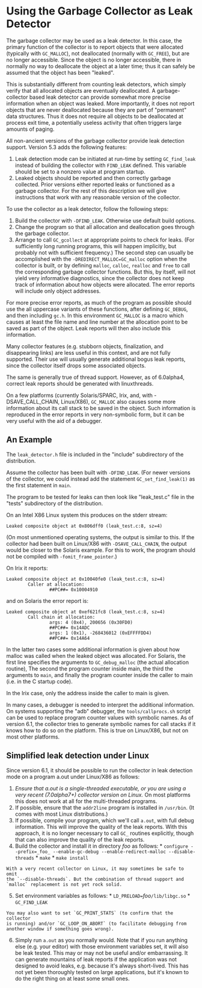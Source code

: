 # Using the Garbage Collector as Leak Detector

The garbage collector may be used as a leak detector. In this case, the
primary function of the collector is to report objects that were allocated
(typically with `GC_MALLOC`), not deallocated (normally with `GC_FREE`), but
are no longer accessible. Since the object is no longer accessible, there
in normally no way to deallocate the object at a later time; thus it can
safely be assumed that the object has been "leaked".

This is substantially different from counting leak detectors, which simply
verify that all allocated objects are eventually deallocated.
A garbage-collector based leak detector can provide somewhat more precise
information when an object was leaked. More importantly, it does not report
objects that are never deallocated because they are part of "permanent" data
structures. Thus it does not require all objects to be deallocated at process
exit time, a potentially useless activity that often triggers large amounts
of paging.

All non-ancient versions of the garbage collector provide leak detection
support. Version 5.3 adds the following features:

  1. Leak detection mode can be initiated at run-time by setting
  `GC_find_leak` instead of building the collector with `FIND_LEAK` defined.
  This variable should be set to a nonzero value at program startup.
  2. Leaked objects should be reported and then correctly garbage collected.
  Prior versions either reported leaks or functioned as a garbage collector.
  For the rest of this description we will give instructions that work with
  any reasonable version of the collector.

To use the collector as a leak detector, follow the following steps:

  1. Build the collector with `-DFIND_LEAK`. Otherwise use default build
  options.
  2. Change the program so that all allocation and deallocation goes through
  the garbage collector.
  3. Arrange to call `GC_gcollect` at appropriate points to check for leaks.
  (For sufficiently long running programs, this will happen implicitly, but
  probably not with sufficient frequency.)  The second step can usually
  be accomplished with the `-DREDIRECT_MALLOC=GC_malloc` option when the
  collector is built, or by defining `malloc`, `calloc`, `realloc` and `free`
  to call the corresponding garbage collector functions. But this, by itself,
  will not yield very informative diagnostics, since the collector does not
  keep track of information about how objects were allocated. The error
  reports will include only object addresses.

For more precise error reports, as much of the program as possible should use
the all uppercase variants of these functions, after defining `GC_DEBUG`, and
then including `gc.h`. In this environment `GC_MALLOC` is a macro which causes
at least the file name and line number at the allocation point to be saved
as part of the object. Leak reports will then also include this information.

Many collector features (e.g. stubborn objects, finalization, and
disappearing links) are less useful in this context, and are not fully
supported. Their use will usually generate additional bogus leak reports,
since the collector itself drops some associated objects.

The same is generally true of thread support. However, as of 6.0alpha4,
correct leak reports should be generated with linuxthreads.

On a few platforms (currently Solaris/SPARC, Irix, and, with
-DSAVE_CALL_CHAIN, Linux/X86), `GC_MALLOC` also causes some more information
about its call stack to be saved in the object. Such information is reproduced
in the error reports in very non-symbolic form, but it can be very useful with
the aid of a debugger.

## An Example

The `leak_detector.h` file is included in the "include" subdirectory of the
distribution.

Assume the collector has been built with `-DFIND_LEAK`. (For newer versions
of the collector, we could instead add the statement `GC_set_find_leak(1)` as
the first statement in `main`.

The program to be tested for leaks can then look like "leak_test.c" file
in the "tests" subdirectory of the distribution.

On an Intel X86 Linux system this produces on the stderr stream:


    Leaked composite object at 0x806dff0 (leak_test.c:8, sz=4)


(On most unmentioned operating systems, the output is similar to this. If the
collector had been built on Linux/X86 with `-DSAVE_CALL_CHAIN`, the output
would be closer to the Solaris example. For this to work, the program should
not be compiled with `-fomit_frame_pointer`.)

On Irix it reports:


    Leaked composite object at 0x10040fe0 (leak_test.c:8, sz=4)
            Caller at allocation:
                    ##PC##= 0x10004910


and on Solaris the error report is:


    Leaked composite object at 0xef621fc8 (leak_test.c:8, sz=4)
            Call chain at allocation:
                    args: 4 (0x4), 200656 (0x30FD0)
                    ##PC##= 0x14ADC
                    args: 1 (0x1), -268436012 (0xEFFFFDD4)
                    ##PC##= 0x14A64


In the latter two cases some additional information is given about how malloc
was called when the leaked object was allocated. For Solaris, the first line
specifies the arguments to `GC_debug_malloc` (the actual allocation routine),
The second the program counter inside main, the third the arguments to `main`,
and finally the program counter inside the caller to main (i.e. in the
C startup code).

In the Irix case, only the address inside the caller to main is given.

In many cases, a debugger is needed to interpret the additional information.
On systems supporting the "adb" debugger, the `tools/callprocs.sh` script can
be used to replace program counter values with symbolic names. As of version
6.1, the collector tries to generate symbolic names for call stacks if it
knows how to do so on the platform. This is true on Linux/X86, but not on most
other platforms.

## Simplified leak detection under Linux

Since version 6.1, it should be possible to run the collector in leak
detection mode on a program a.out under Linux/X86 as follows:

  1. _Ensure that a.out is a single-threaded executable, or you are using
  a very recent (7.0alpha7+) collector version on Linux._ On most platforms
  this does not work at all for the multi-threaded programs.
  2. If possible, ensure that the `addr2line` program is installed
  in `/usr/bin`. (It comes with most Linux distributions.)
  3. If possible, compile your program, which we'll call `a.out`, with full
  debug information. This will improve the quality of the leak reports.
  With this approach, it is no longer necessary to call `GC_` routines
  explicitly, though that can also improve the quality of the leak reports.
  4. Build the collector and install it in directory _foo_ as follows:
    * `configure --prefix=_foo_ --enable-gc-debug --enable-redirect-malloc --disable-threads`
    * `make`
    * `make install`

    With a very recent collector on Linux, it may sometimes be safe to omit
    the `--disable-threads`. But the combination of thread support and
    `malloc` replacement is not yet rock solid.
  5. Set environment variables as follows:
    * `LD_PRELOAD=`_foo_`/lib/libgc.so`
    * `GC_FIND_LEAK`

    You may also want to set `GC_PRINT_STATS` (to confirm that the collector
    is running) and/or `GC_LOOP_ON_ABORT` (to facilitate debugging from
    another window if something goes wrong).
  6. Simply run `a.out` as you normally would. Note that if you run anything
  else (e.g. your editor) with those environment variables set, it will also
  be leak tested. This may or may not be useful and/or embarrassing. It can
  generate mountains of leak reports if the application was not designed
  to avoid leaks, e.g. because it's always short-lived.  This has not yet
  been thoroughly tested on large applications, but it's known to do the right
  thing on at least some small ones.
